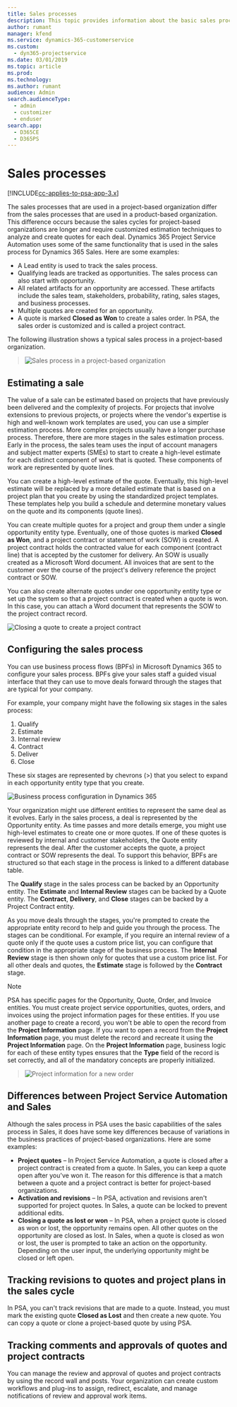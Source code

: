 ```yaml
---
title: Sales processes 
description: This topic provides information about the basic sales processes.  
author: rumant
manager: kfend
ms.service: dynamics-365-customerservice
ms.custom: 
  - dyn365-projectservice
ms.date: 03/01/2019
ms.topic: article
ms.prod: 
ms.technology: 
ms.author: rumant
audience: Admin
search.audienceType: 
  - admin
  - customizer
  - enduser
search.app: 
  - D365CE
  - D365PS
---
```


# Sales processes

[!INCLUDE[cc-applies-to-psa-app-3.x](../includes/cc-applies-to-psa-app-3x.md)]

The sales processes that are used in a project-based organization differ from the sales processes that are used in a product-based organization. This difference occurs because the sales cycles for project-based organizations are longer and require customized estimation techniques to analyze and create quotes for each deal. Dynamics 365 Project Service Automation uses some of the same functionality that is used in the sales process for Dynamics 365 Sales. Here are some examples:

- A Lead entity is used to track the sales process.
- Qualifying leads are tracked as opportunities. The sales process can also start with opportunity.
- All related artifacts for an opportunity are accessed. These artifacts include the sales team, stakeholders, probability, rating, sales stages, and business processes.
- Multiple quotes are created for an opportunity.
- A quote is marked **Closed as Won** to create a sales order. In PSA, the sales order is customized and is called a project contract.

The following illustration shows a typical sales process in a project-based organization.

> ![Sales process in a project-based organization](media/basic-guide-1.png)

## Estimating a sale
The value of a sale can be estimated based on projects that have previously been delivered and the complexity of projects. For projects that involve extensions to previous projects, or projects where the vendor's expertise is high and well-known work templates are used, you can use a simpler estimation process. More complex projects usually have a longer purchase process. Therefore, there are more stages in the sales estimation process. Early in the process, the sales team uses the input of account managers and subject matter experts (SMEs) to start to create a high-level estimate for each distinct component of work that is quoted. These components of work are represented by quote lines. 

You can create a high-level estimate of the quote. Eventually, this high-level estimate will be replaced by a more detailed estimate that is based on a project plan that you create by using the standardized project templates. These templates help you build a schedule and determine monetary values on the quote and its components (quote lines). 

You can create multiple quotes for a project and group them under a single opportunity entity type. Eventually, one of those quotes is marked **Closed as Won**, and a project contract or statement of work (SOW) is created. A project contract holds the contracted value for each component (contract line) that is accepted by the customer for delivery. An SOW is usually created as a Microsoft Word document. All invoices that are sent to the customer over the course of the project's delivery reference the project contract or SOW.

You can also create alternate quotes under one opportunity entity type or set up the system so that a project contract is created when a quote is won. In this case, you can attach a Word document that represents the SOW to the project contract record.

![Closing a quote to create a project contract](media/basic-guide-2.png)

## Configuring the sales process
You can use business process flows (BPFs) in Microsoft Dynamics 365 to configure your sales process. BPFs give your sales staff a guided visual interface that they can use to move deals forward through the stages that are typical for your company.

For example, your company might have the following six stages in the sales process:

1. Qualify
2. Estimate
3. Internal review
4. Contract
5. Deliver
6. Close

These six stages are represented by chevrons (\>) that you select to expand in each opportunity entity type that you create.

![Business process configuration in Dynamics 365](media/basic-guide-3.png)
 
Your organization might use different entities to represent the same deal as it evolves. Early in the sales process, a deal is represented by the Opportunity entity. As time passes and more details emerge, you might use high-level estimates to create one or more quotes. If one of these quotes is reviewed by internal and customer stakeholders, the Quote entity represents the deal. After the customer accepts the quote, a project contract or SOW represents the deal. To support this behavior, BPFs are structured so that each stage in the process is linked to a different database table.

The **Qualify** stage in the sales process can be backed by an Opportunity entity. The **Estimate** and **Internal Review** stages can be backed by a Quote entity. The **Contract**, **Delivery**, and **Close** stages can be backed by a Project Contract entity.

As you move deals through the stages, you're prompted to create the appropriate entity record to help and guide you through the process. The stages can be conditional. For example, if you require an internal review of a quote only if the quote uses a custom price list, you can configure that condition in the appropriate stage of the business process. The **Internal Review** stage is then shown only for quotes that use a custom price list. For all other deals and quotes, the **Estimate** stage is followed by the **Contract** stage.

> [!NOTE]
> PSA has specific pages for the Opportunity, Quote, Order, and Invoice entities. You must create project service opportunities, quotes, orders, and invoices using the project information pages for these entities. If you use another page to create a record, you won't be able to open the record from the **Project Information** page. If you want to open a record from the **Project Information** page, you must delete the record and recreate it using the **Project Information** page. On the **Project Information** page, business logic for each of these entity types ensures that the **Type** field of the record is set correctly, and all of the mandatory concepts are properly initialized.

> ![Project information for a new order](media/basic-guide-4.png)
 
## Differences between Project Service Automation and Sales
Although the sales process in PSA uses the basic capabilities of the sales process in Sales, it does have some key differences because of variations in the business practices of project-based organizations. Here are some examples:

- **Project quotes** – In Project Service Automation, a quote is closed after a project contract is created from a quote. In Sales, you can keep a quote open after you've won it. The reason for this difference is that a match between a quote and a project contract is better for project-based organizations. 
- **Activation and revisions** – In PSA, activation and revisions aren't supported for project quotes. In Sales, a quote can be locked to prevent additional edits.
- **Closing a quote as lost or won** – In PSA, when a project quote is closed as won or lost, the opportunity remains open. All other quotes on the opportunity are closed as lost. In Sales, when a quote is closed as won or lost, the user is prompted to take an action on the opportunity. Depending on the user input, the underlying opportunity might be closed or left open.

## Tracking revisions to quotes and project plans in the sales cycle
In PSA, you can't track revisions that are made to a quote. Instead, you must mark the existing quote **Closed as Lost** and then create a new quote. You can copy a quote or clone a project-based quote by using PSA.

## Tracking comments and approvals of quotes and project contracts
You can manage the review and approval of quotes and project contracts by using the record wall and posts. Your organization can create custom workflows and plug-ins to assign, redirect, escalate, and manage notifications of review and approval work items.
